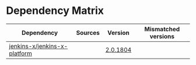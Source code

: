 # Dependency Matrix

Dependency | Sources | Version | Mismatched versions
---------- | ------- | ------- | -------------------
[jenkins-x/jenkins-x-platform](https://github.com/jenkins-x/jenkins-x-platform) |  | [2.0.1804](https://github.com/jenkins-x/jenkins-x-platform/releases/tag/v2.0.1804) | 
